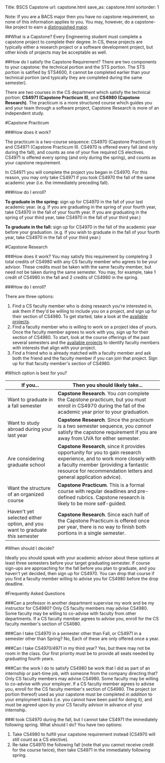 Title: BSCS Capstone
url: capstone.html
save_as: capstone.html
sortorder: 1

Note: If you are a BACS major then you have no capstone requirement, so none of this information applies to you. You may, however, do a capstone-like project to earn a [distinguished major](https://engineering.virginia.edu/departments/computer-science/academics/computer-science-undergraduate-programs/ba-computer-science#accordion67814).

##What is a Capstone?
Every Engineering student must complete a capstone project to complete their degree. In CS, these projects are typically either a research project or a software development project, but other kinds of projects may be acceptable as well. 

##How do I satisfy the Capstone Requirement?
There are two components to your capstone: the technical portion and the STS portion. The STS portion is satified by STS4600, it cannot be completed earlier than your technical portion (and typically they are completed during the same semester).

There are two courses in the CS department which satisfy the technical portion: **CS4971 (Capstone Practicum II)**, and **CS4980 (Capstone Research)**. The practicum is a more structured course which guides you and your team through a software project, Capstone Research is more of an independent study. 


#Capstone Practicum

###How does it work?

The practicum is a two-course sequence: CS4970 (Capstone Practicum I) and CS4971 (Capstone Practicum II). CS4970 is offered every fall (and only during the fall), and counts as one of your five required CS electives. CS4971 is offered every spring (and only during the spring), and counts as your capstone requirement. 

In CS4971 you will complete the project you began in CS4970. For this reason, you may only take CS4971 if you took CS4970 the fall of the same academic year (i.e. the immediately preceding fall).

###How do I enroll?

**To graduate in the spring:** sign up for CS4970 in the fall of your last academic year. (e.g. If you are graduating in the spring of your fourth year, take CS4970 in the fall of your fourth year. If you are graduating in the spring of your third year, take CS4970 in the fall of your third year.)

**To graduate in the fall:** sign up for CS4970 in the fall of the academic year before your graduation. (e.g. If you wish to graduate in the fall of your fourth year, take CS4970 in the fall of your third year.)

#Capstone Research

###How does it work?
You may satisfy this requirement by completing 3 total credits of CS4980 with any CS faculty member who agrees to be your advisor. These credits must be taken with the same faculty member, but need not be taken during the same semester. You may, for example, take 1 credit of CS4980 in the fall and 2 credits of CS4980 in the spring. 


###How do I enroll?

There are three options:

1. Find a CS faculty member who is doing research you're interested in, ask them if they'd be willing to include you on a project, and sign up for their section of CS4980. To get started, take a look at the [available projects](http://research.cs.virginia.edu/).
1. Find a faculty member who is willing to work on a project idea of yours. Once the faculty member agrees to work with you, sign up for their section of CS4980. To start, look at the course offerings of the past several semesters and the [available projects](http://research.cs.virginia.edu/) to identify faculty members with interests that align with your project.
1. Find a friend who is already matched with a faculty member and ask both the friend and the faculty member if you can join that project. Sign up for that faculty member's section of CS4980.

#Which option is best for you?

|If you... |Then you should likely take...|
|--------- |---------------------------------|
|Want to graduate in a fall semester | **Capstone Research**. You *can* complete the Capstone practicum, but you must enroll in CS4970 during the fall of the academic year prior to your graduation.|
|Want to study abroad during your last year | **Capstone Research**. Since the practicum is a two semester sequence, you *cannot* satisfy the capstone requirement if you are away from UVA for either semester.|
|Are considering graduate school | **Capstone Research**, since it provides opportunity for you to gain research experience, and to work more closely with a faculty member (providing a fantastic resource for recommendation letters and general application advice).|
|Want the structure of an organized course | **Capstone Practicum**. This is a formal course with regular deadlines and pre-defined rubrics. Capstone research is likely to be more self-guided.|
|Haven't yet selected either option, and you want to graduate *this* semester | **Capstone Research**. Since each half of the Capstone Practicum is offered once per year, there is no way to finish both portions in a single semester.|

#When should I decide?

Ideally you should speak with your academic advisor about these options at least three semesters before your target graduating semester. If course sign-ups are approaching for the fall before you plan to graduate, and you haven't yet decided, then sign up for CS4970. You can drop that course if you find a faculty member willing to advise you for CS4980 before the drop deadline.

#Frequently Asked Questions

###Can a professor in another department supervise my work and be my instructor for CS4980? 
Only CS faculty members may advise CS4980. Some faculty may be willing to co-advise with faculty from other departments. If a CS faculty member agrees to advise you, enroll for the CS faculty member's section of CS4980.

###Can I take CS4970 in a semester other than Fall, or CS4971 in a semester other than Spring?
No, Each of these are only offered once a year.

###Can I take CS4970/4971 in my third year?
Yes, but there may not be room in the class. Our first priority must be to provide all seats needed by graduating fourth years.

###Can the work I do to satisfy CS4980 be work that I did as part of an internship or part-time job, with someone from the company directing that?
Only CS faculty members may advise CS4980. Some faculty may be willing to co-advise with your employer. If a CS faculty member agrees to advise you, enroll for the CS faculty member's section of CS4980. The project (or portion thereof) used as your capstone must be completed *in addition* to your employment tasks (i.e. you cannot have been paid for doing it), and must be agreed upon by your CS faculty advisor in advance of your internship.

###I took CS4970 during the fall, but I cannot take CS4971 the immediately following spring. What should I do?
You have two options:

1. Take CS4980 to fulfill your capstone requirement instead (CS4970 will still count as a CS elective).
1. Re-take CS4970 the following fall (note that you cannot receive credit for the course twice), then take CS4971 in the immediately following spring.


